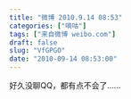 ```yaml
---
title: "微博 2010.9.14 08:53"
categories: ["嘀咕"]
tags: ["来自微博 weibo.com"]
draft: false
slug: "VfGPGO"
date: "2010-09-14 08:53:00"
---
```


<p>好久没聊QQ，都有点不会了…… ​​​​</p>
